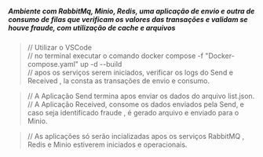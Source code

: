 
<h5>Ambiente com RabbitMq, Minio, Redis, uma aplicação de envio e outra de consumo de filas que verificam os valores das transações e validam se houve fraude, com utilização de cache e arquivos </h5>

>// Utilizar o VSCode <br>
>// no terminal executar o comando docker compose -f "Docker-compose.yaml" up -d --build <br>
>// apos os serviços serem iniciados, verificar os logs do Send e Received , la consta as transações de envio e consumo. <br>

>// A Aplicação Send termina apos enviar os dados do arquivo list.json. <br>
>// A Aplicação Received, consome os dados enviados pela Send, e caso seja identificado fraude , é gerado arquivo e enviado para o Minio. <br>

>// As aplicações só serão incializadas apos os serviços RabbitMQ , Redis e Minio estiverem iniciados e operacionais.<br>
